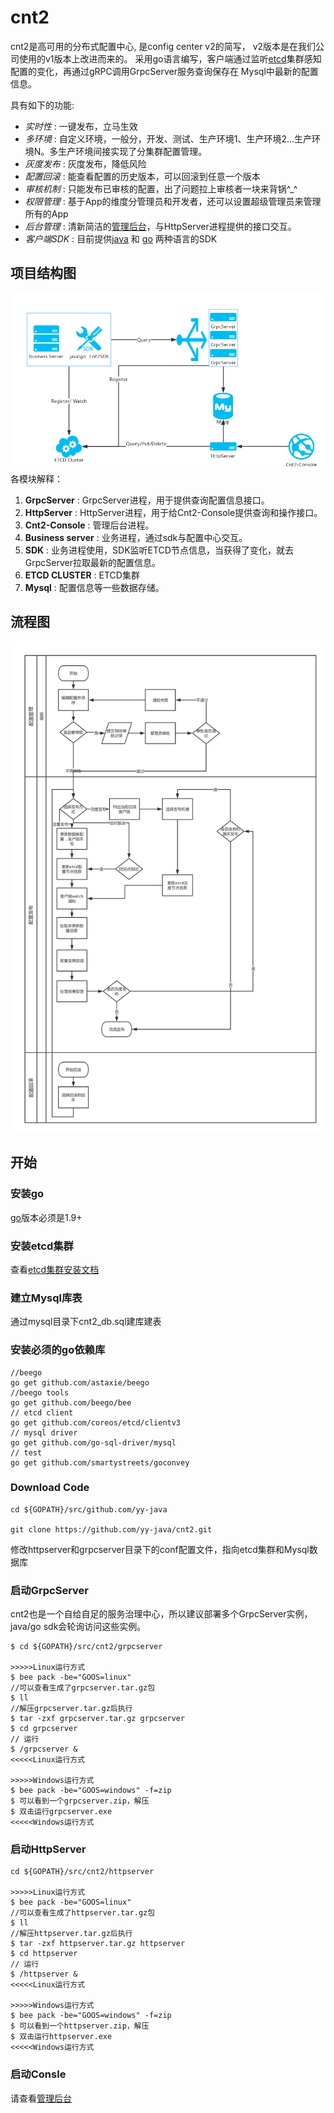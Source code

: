 [console]: https://github.com/yy-java/cnt2-console
[gosdk]: https://github.com/yy-java/cnt2-gosdk
[javasdk]: https://github.com/yy-java/cnt2-javasdk
[etcd]: https://github.com/coreos/etcd
[etcd-cluster-install]: https://github.com/coreos/etcd/blob/master/Documentation/op-guide/clustering.md
[go-install]: https://golang.org/dl/

# cnt2

   cnt2是高可用的分布式配置中心, 是config center v2的简写， v2版本是在我们公司使用的v1版本上改进而来的。
采用go语言编写，客户端通过监听[etcd][etcd]集群感知配置的变化，再通过gRPC调用GrpcServer服务查询保存在
Mysql中最新的配置信息。

具有如下的功能:

* *实时性* : 一键发布，立马生效
* *多环境* : 自定义环境，一般分，开发、测试、生产环境1、生产环境2...生产环境N。多生产环境间接实现了分集群配置管理。
* *灰度发布* : 灰度发布，降低风险
* *配置回滚* : 能查看配置的历史版本，可以回滚到任意一个版本
* *审核机制* : 只能发布已审核的配置，出了问题拉上审核者一块来背锅^_^
* *权限管理* : 基于App的维度分管理员和开发者，还可以设置超级管理员来管理所有的App
* *后台管理* : 清新简洁的[管理后台][console]，与HttpServer进程提供的接口交互。
* *客户端SDK* : 目前提供[java][javasdk] 和 [go][gosdk] 两种语言的SDK

## 项目结构图

![structure](statics/structure.png)
各模块解释：
1. **GrpcServer** : GrpcServer进程，用于提供查询配置信息接口。 
2. **HttpServer** : HttpServer进程，用于给Cnt2-Console提供查询和操作接口。
3. **Cnt2-Console** : 管理后台进程。
4. **Business server** : 业务进程，通过sdk与配置中心交互。
5. **SDK** : 业务进程使用，SDK监听ETCD节点信息，当获得了变化，就去GrpcServer拉取最新的配置信息。
6. **ETCD CLUSTER** : ETCD集群
7. **Mysql** : 配置信息等一些数据存储。


## 流程图
![structure](statics/flow.png)



## 开始

### 安装go

 [go][go-install]版本必须是1.9+
 
### 安装etcd集群

 查看[etcd集群安装文档][etcd-cluster-install]

### 建立Mysql库表
 通过mysql目录下cnt2_db.sql建库建表
 
 
### 安装必须的go依赖库
```
//beego
go get github.com/astaxie/beego 
//beego tools
go get github.com/beego/bee 
// etcd client
go get github.com/coreos/etcd/clientv3  
// mysql driver
go get github.com/go-sql-driver/mysql  
// test
go get github.com/smartystreets/goconvey 
```

### Download Code

```
cd ${GOPATH}/src/github.com/yy-java

git clone https://github.com/yy-java/cnt2.git
```

修改httpserver和grpcserver目录下的conf配置文件，指向etcd集群和Mysql数据库

### 启动GrpcServer

cnt2也是一个自给自足的服务治理中心，所以建议部署多个GrpcServer实例，java/go sdk会轮询访问这些实例。
```
$ cd ${GOPATH}/src/cnt2/grpcserver

>>>>>Linux运行方式
$ bee pack -be="GOOS=linux"
//可以查看生成了grpcserver.tar.gz包
$ ll
//解压grpcserver.tar.gz后执行
$ tar -zxf grpcserver.tar.gz grpcserver
$ cd grpcserver
// 运行
$ /grpcserver &
<<<<<Linux运行方式

>>>>>Windows运行方式
$ bee pack -be="GOOS=windows" -f=zip
$ 可以看到一个grpcserver.zip，解压
$ 双击运行grpcserver.exe
<<<<<Windows运行方式
```

### 启动HttpServer

```
cd ${GOPATH}/src/cnt2/httpserver

>>>>>Linux运行方式
$ bee pack -be="GOOS=linux"
//可以查看生成了httpserver.tar.gz包
$ ll
//解压httpserver.tar.gz后执行
$ tar -zxf httpserver.tar.gz httpserver
$ cd httpserver
// 运行
$ /httpserver &
<<<<<Linux运行方式

>>>>>Windows运行方式
$ bee pack -be="GOOS=windows" -f=zip
$ 可以看到一个httpserver.zip，解压
$ 双击运行httpserver.exe
<<<<<Windows运行方式
```
###  启动Consle

请查看[管理后台][console]

